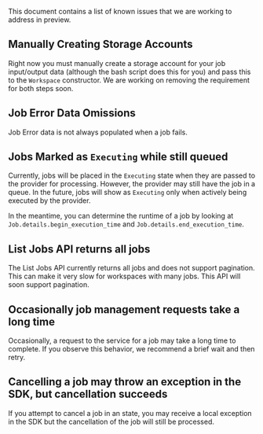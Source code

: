 This document contains a list of known issues that we are working to address in preview.

## Manually Creating Storage Accounts
Right now you must manually create a storage account for your job input/output data (although the bash script does this for you) and pass this to the `Workspace` constructor. We are working on removing the requirement for both steps soon.

## Job Error Data Omissions
Job Error data is not always populated when a job fails.

## Jobs Marked as `Executing` while still queued
Currently, jobs will be placed in the `Executing` state when they are passed to the provider for processing. However, the provider may still have the job in a queue. In the future, jobs will show as `Executing` only when actively being executed by the provider.

In the meantime, you can determine the runtime of a job by looking at `Job.details.begin_execution_time` and `Job.details.end_execution_time`.

## List Jobs API returns all jobs
The List Jobs API currently returns all jobs and does not support pagination. This can make it very slow for workspaces with many jobs. This API will soon support pagination.

## Occasionally job management requests take a long time
Occasionally, a request to the service for a job may take a long time to complete. If you observe this behavior, we recommend a brief wait and then retry.

## Cancelling a job may throw an exception in the SDK, but cancellation succeeds
If you attempt to cancel a job in an state, you may receive a local exception in the SDK but the cancellation of the job will still be processed.